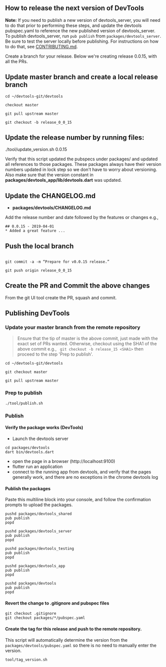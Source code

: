 ## How to release the next version of DevTools

**Note:** If you need to publish a new version of devtools_server, you will need
to do that prior to performing these steps, and update the devtools pubspec.yaml
to reference the new published version of devtools_server. To publish devtools_server, run
`pub publish` from `packages/devtools_server`. Be sure to test the server locally
before publishing. For instructions on how to do that, see
[CONTRIBUTING.md](https://github.com/flutter/devtools/blob/master/CONTRIBUTING.md#devtools-server).

Create a branch for your release. Below we're creating release 0.0.15, with all the PRs.

## Update master branch and create a local release branch
```shell
cd ~/devtools-git/devtools

checkout master

git pull upstream master

git checkout -b release_0_0_15

```

## Update the release number by running files:

./tool/update_version.sh 0.0.15

Verify that this script updated the pubspecs under packages/
and updated all references to those packages. These packages always have their
version numbers updated in lock step so we don't have to worry about
versioning. Also make sure that the version constant in
**packages/devtools_app/lib/devtools.dart** was updated.

## Update the CHANGELOG.md
- **packages/devtools/CHANGELOG.md**

Add the release number and date followed by the features or changes e.g.,

```
## 0.0.15 - 2019-04-01
* Added a great feature ...
```

## Push the local branch

```shell

git commit -a -m “Prepare for v0.0.15 release.”

git push origin release_0_0_15
```

## Create the PR and Commit the above changes
From the git UI tool create the PR, squash and commit.

## Publishing DevTools
### Update your master branch from the remote repository
> Ensure that the tip of master is the above commit, just made with the exact set of PRs wanted.  Otherwise, checkout using the SHA1 of the above commit e.g.,
``` git checkout -b release_15 <SHA1>``` then proceed to the step 'Prep to publish'.

```shell
cd ~/devtools-git/devtools

git checkout master

git pull upstream master
```

### Prep to publish
```shell
./tool/publish.sh
``` 

### Publish
#### Verify the package works (DevTools)

- Launch the devtools server
```
cd packages/devtools
dart bin/devtools.dart
```
- open the page in a browser (http://localhost:9100)
- flutter run an application
- connect to the running app from devtools, and verify that the pages
  generally work, and there are no exceptions in the chrome devtools log

#### Publish the packages
Paste this multiline block into your console, and follow the confirmation prompts to upload the packages.

```shell
pushd packages/devtools_shared
pub publish
popd

pushd packages/devtools_server
pub publish
popd

pushd packages/devtools_testing
pub publish
popd

pushd packages/devtools_app
pub publish
popd

pushd packages/devtools
pub publish
popd

```

#### Revert the change to .gitignore and pubspec files
```shell
git checkout .gitignore
git checkout packages/*/pubspec.yaml
```

#### Create the tag for this release and push to the remote repository.
This script will automatically determine the version from the `packages/devtools/pubspec.yaml` so there
is no need to manually enter the version.
```shell
tool/tag_version.sh
```
